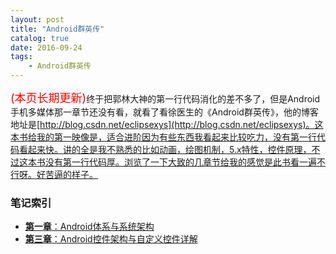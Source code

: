 ```yaml
---
layout: post
title: "Android群英传"
catalog: true 
date: 2016-09-24
tags: 
    - Android群英传
---
```


<font color = "red" size = 4>(本页长期更新)</font>终于把郭林大神的第一行代码消化的差不多了，但是Android手机多媒体那一章节还没有看，就看了看徐医生的《Android群英传》，他的博客地址是[http://blog.csdn.net/eclipsexys](http://blog.csdn.net/eclipsexys)。这本书给我的第一映像是，适合进阶因为有些东西我看起来比较吃力，没有第一行代码看起来快。讲的全是我不熟悉的比如动画，绘图机制，5.x特性，控件原理，不过这本书没有第一行代码厚。浏览了一下大致的几章节给我的感觉是此书看一遍不行呀。好苦逼的样子。<!--more-->

### 笔记索引

- [**第一章**：Android体系与系统架构](http://blog.liuyufeng.tech/post/2016-08-17-start-first-code.html)
- [**第三章**：Android控件架构与自定义控件详解](http://blog.liuyufeng.tech/post/2016-11-08-android-custom.html)
